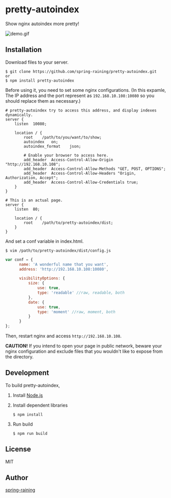 # pretty-autoindex

Show nginx autoindex more pretty!

![demo.gif](https://raw.githubusercontent.com/spring-raining/pretty-autoindex/gh-pages/static/demo.gif)

## Installation

Download files to your server.

```sh-session
$ git clone https://github.com/spring-raining/pretty-autoindex.git
or
$ npm install pretty-autoindex
```

Before using it, you need to set some nginx configurations.
(In this expamle, The IP address and the port represent as `192.168.10.108:10080`
so you should replace them as necessary.)

```nginx
# pretty-autoindex try to access this address, and display indexes dynamically.
server {
    listen  10080;

    location / {
        root    /path/to/you/want/to/show;
        autoindex   on;
        autoindex_format    json;

        # Enable your browser to access here.
        add_header  Access-Control-Allow-Origin "http://192.168.10.108";
        add_header  Access-Control-Allow-Methods "GET, POST, OPTIONS";
        add_header  Access-Control-Allow-Headers "Origin, Authorization, Accept";
        add_header  Access-Control-Allow-Credentials true;
    }
}

# This is an actual page.
server {
    listen  80;

    location / {
        root    /path/to/pretty-autoindex/dist;
    }
}
```

And set a conf variable in index.html.

```sh-session
$ vim /path/to/pretty-autoindex/dist/config.js
```

```javascript
var conf = {
      name: 'A wonderful name that you want',
      address: 'http://192.168.10.108:10080',

      visibilityOptions: {
          size: {
              use: true,
              type: 'readable' //raw, readable, both
          },
          date: {
              use: true,
              type: 'moment' //raw, moment, both
          }
      }
};
```

Then, restart nginx and access `http://192.168.10.108`.

**CAUTION!**
If you intend to open your page in public network, beware your nginx configuration
and exclude files that you wouldn't like to expose from the directory.

## Development

To build pretty-autoindex,

1.  Install [Node.js](https://nodejs.org)

2.  Install dependent libraries

    ```sh-session
    $ npm install
    ```

3.  Run build

    ```sh-session
    $ npm run build
    ```

## License

MIT

## Author

[spring-raining](https://github.com/spring-raining)
